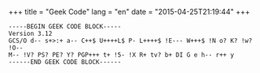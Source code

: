 +++
title = "Geek Code"
lang = "en"
date = "2015-04-25T21:19:44"
+++

    -----BEGIN GEEK CODE BLOCK-----
    Version 3.12
    GCS/O d-- s+>:+ a-- C++$ U++++L$ P- L++++$ !E--- W+++$ !N o? K? !w? !O--
    M-- !V? PS? PE? Y? PGP+++ t+ !5- !X R+ tv? b+ DI G e h-- r++ y
    ------END GEEK CODE BLOCK------
